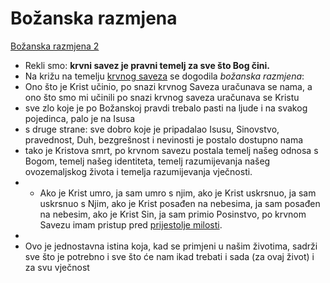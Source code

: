 # Božanska razmjena
[Božanska razmjena 2](021-Božanska-razmjena-2.md) 
<!--  O Božanaskoj razmjeni još moraš napisati prema knjizi Dereka Princa - imaš ju u knjižnici  -->


-  Rekli smo: **krvni savez je pravni temelj za sve što Bog čini.**  
- Na križu na temelju  [krvnog saveza](010-Krvni-savez.md) se dogodila *božanska razmjena*: 
- Ono što je Krist učinio, po snazi krvnog Saveza uračunava se nama, a ono što smo mi učinili po snazi krvnog saveza uračunava se Kristu
- sve zlo koje je po Božanskoj pravdi trebalo pasti na ljude i na svakog pojedinca, palo je na Isusa 
- s druge strane: sve dobro koje je pripadalao Isusu, Sinovstvo, pravednost, Duh,  bezgrešnost i nevinosti je postalo dostupno nama
- tako je Kristova smrt, po krvnom savezu postala temelj našeg odnosa s Bogom, temelj našeg identiteta, temelj razumijevanja našeg ovozemaljskog života i temelja razumijevanja vječnosti.
- 	- Ako je Krist umro, ja sam umro s njim, ako je Krist uskrsnuo, ja sam uskrsnuo s Njim, ako je Krist posađen na nebesima, ja sam posađen na nebesim, ako je Krist Sin, ja sam primio Posinstvo, po krvnom Savezu imam pristup pred  [prijestolje milosti](../2.tekstovi/Pristupajmo-smjelo-prijestolju-milosti.md).
- <!-- ❗ ovdje stavi citate iz biblije-->
- Ovo je jednostavna istina koja, kad se primjeni u našim životima, sadrži sve što je potrebno i sve što će nam ikad trebati i sada (za ovaj život) i za svu vječnost



